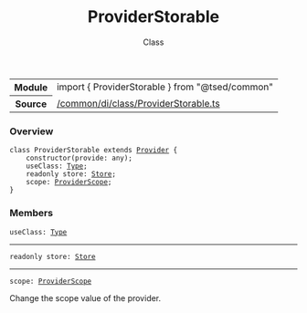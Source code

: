 
<header class="symbol-info-header"><h1 id="providerstorable">ProviderStorable</h1><label class="symbol-info-type-label class">Class</label></header>
<!-- summary -->
<section class="symbol-info"><table class="is-full-width"><tbody><tr><th>Module</th><td><div class="lang-typescript"><span class="token keyword">import</span> { ProviderStorable }&nbsp;<span class="token keyword">from</span>&nbsp;<span class="token string">"@tsed/common"</span></div></td></tr><tr><th>Source</th><td><a href="https://github.com/Romakita/ts-express-decorators/blob/v4.10.0/src//common/di/class/ProviderStorable.ts#L0-L0">/common/di/class/ProviderStorable.ts</a></td></tr></tbody></table></section>
<!-- overview -->


### Overview


<pre><code class="typescript-lang "><span class="token keyword">class</span> ProviderStorable<T> <span class="token keyword">extends</span> <a href="#api/common/di/provider"><span class="token">Provider</span></a><T> <span class="token punctuation">{</span>
    <span class="token keyword">constructor</span><span class="token punctuation">(</span>provide<span class="token punctuation">:</span> <span class="token keyword">any</span><span class="token punctuation">)</span><span class="token punctuation">;</span>
    useClass<span class="token punctuation">:</span> <a href="#api/core/type"><span class="token">Type</span></a><T><span class="token punctuation">;</span>
    <span class="token keyword">readonly</span> store<span class="token punctuation">:</span> <a href="#api/core/store"><span class="token">Store</span></a><span class="token punctuation">;</span>
    scope<span class="token punctuation">:</span> <a href="#api/common/di/providerscope"><span class="token">ProviderScope</span></a><span class="token punctuation">;</span>
<span class="token punctuation">}</span></code></pre>


<!-- Parameters -->

<!-- Description -->

<!-- Members -->







### Members



<div class="method-overview">
<pre><code class="typescript-lang ">useClass<span class="token punctuation">:</span> <a href="#api/core/type"><span class="token">Type</span></a><T></code></pre>
</div>




<hr/>



<div class="method-overview">
<pre><code class="typescript-lang "><span class="token keyword">readonly</span> store<span class="token punctuation">:</span> <a href="#api/core/store"><span class="token">Store</span></a></code></pre>
</div>




<hr/>



<div class="method-overview">
<pre><code class="typescript-lang ">scope<span class="token punctuation">:</span> <a href="#api/common/di/providerscope"><span class="token">ProviderScope</span></a></code></pre>
</div>


Change the scope value of the provider.







